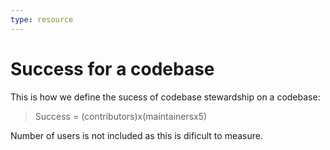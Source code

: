 ```yaml
---
type: resource
---
```


# Success for a codebase

This is how we define the sucess of codebase stewardship on a codebase:

> Success = (contributors)x(maintainersx5)

Number of users is not included as this is dificult to measure.
